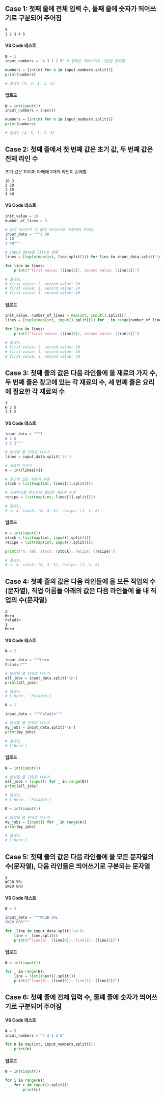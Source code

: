 ## Case 1: 첫째 줄에 전체 입력 수, 둘째 줄에 숫자가 띄어쓰기로 구분되어 주어짐

```
5
1 2 3 4 5
```

#### VS Code 테스트
```python
N = 5
input_numbers = "4 3 1 2 5" # 입력은 띄어쓰기로 구분된 문자열

numbers = [int(n) for n in input_numbers.split()]
print(numbers)

# 결과는 [4, 3, 1, 2, 5]
```

#### 업로드
```python
N = int(input())
input_numbers = input()

numbers = [int(n) for n in input_numbers.split()]
print(numbers)

# 결과는 [4, 3, 1, 2, 5]
```

## Case 2: 첫째 줄에서 첫 번째 값은 초기 값, 두 번째 값은 전체 라인 수

초기 값은 10이며 아래에 3개의 라인이 존재함
```
10 3
2 20
1 10
3 40
```

#### VS Code 테스트
```python
init_value = 10
number_of_lines = 3

# 입력 데이터가 각 줄에 띄어쓰기로 구분되어 주어짐.
input_data = """2 20
1 10
3 40"""

# input_data를 list로 변환
lines = [tuple(map(int, line.split())) for line in input_data.split('\n')]

for line in lines:
    print(f"first value: {line[0]}, second value: {line[1]}")

# 결과는,
# first value: 2, second value: 20
# first value: 1, second value: 10
# first value: 3, second value: 40
```


#### 업로드
```python
init_value, number_of_lines = map(int, input().split())
lines = [tuple(map(int, input().split())) for _ in range(number_of_lines)]

for line in lines:
    print(f"first value: {line[0]}, second value: {line[1]}")

# 결과는,
# first value: 2, second value: 20
# first value: 1, second value: 10
# first value: 3, second value: 40
```

## Case 3: 첫째 줄의 값은 다음 라인들에 올 재료의 가지 수, 두 번째 줄은 창고에 있는 각 재료의 수, 세 번째 줄은 요리에 필요한 각 재료의 수

```
3
6 3 5
1 1 2
```

#### VS Code 테스트

```python
input_data = """3
6 3 5
1 1 2"""

# 입력을 줄 단위로 나누기
lines = input_data.split('\n')

# 재료의 가짓수
n = int(lines[0])

# 창고에 있는 재료의 수량
stock = list(map(int, lines[1].split()))

# 스테이크를 만드는데 필요한 재료의 수량
recipe = list(map(int, lines[2].split()))

# 결과는,
# n: 3, stock: [6, 3, 5], recipe: [1, 1, 2]
```

#### 업로드
```python
n = int(input())
stock = list(map(int, input().split()))
recipe = list(map(int, input().split()))

print(f"n: {n}, stock: {stock}, recipe: {recipe}")

# 결과는,
# n: 3, stock: [6, 3, 5], recipe: [1, 1, 2]
```

## Case 4: 첫째 줄의 값은 다음 라인들에 올 모든 직업의 수(문자열), 직업 이름들 아래의 값은 다음 라인들에 올 내 직업의 수(문자열)
```
2
Hero
Paladin
1
Hero
```

#### VS Code 테스트

```python
N = 2

input_data = """Hero
Paladin"""

# 입력을 줄 단위로 나누기
all_jobs = input_data.split('\n')
print(all_jobs)

# 결과는,
# ['Hero', 'Paladin']

K = 1

input_data = """Paladin"""

# 입력을 줄 단위로 나누기
my_jobs = input_data.split('\n')
print(my_jobs)

# 결과는,
# ['Hero']
```

#### 업로드
```python
N = int(input())

# 입력을 줄 단위로 나누기
all_jobs = [input() for _ in range(N)]
print(all_jobs)

# 결과는,
# ['Hero', 'Paladin']

K = int(input())

# 입력을 줄 단위로 나누기
my_jobs = [input() for _ in range(K)]
print(my_jobs)

# 결과는,
# ['Hero']
```

## Case 5: 첫째 줄의 값은 다음 라인들에 올 모든 문자열의 수(문자열), 다음 라인들은 띄어쓰기로 구분되는 문자열

```
2
WC2B 5RL
SW20 8RR
```

#### VS Code 테스트

```python
N = 2

input_data = """WC2B 5RL
SW20 8RR"""

for _line in input_data.split('\n'):
    line = _line.split()
    print(f"line[0]: {line[0]}, line[1]: {line[1]}")
```

#### 업로드

```python
N = int(input())

for _ in range(N):
    line = list(input().split())
    print(f"line[0]: {line[0]}, line[1]: {line[1]}")
```

## Case 6: 첫째 줄에 전체 입력 수, 둘째 줄에 숫자가 띄어쓰기로 구분되어 주어짐

#### VS Code 테스트

```python
N = 5
input_numbers = "4 3 1 2 5"

for n in map(int, input_numbers.split()):
    print(n)
```

#### 업로드

```python
N = int(input())

for i in range(N):
    for c in input().split():
        print(c)
```
